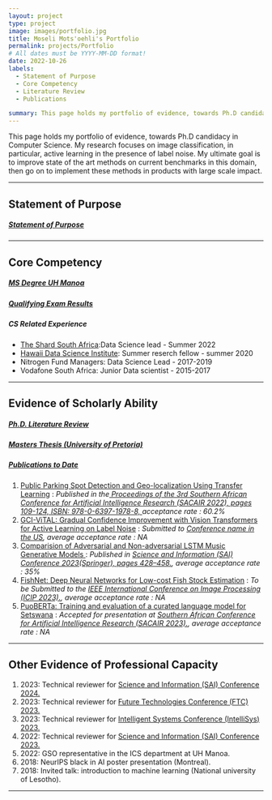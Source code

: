 ```yaml
---
layout: project
type: project
image: images/portfolio.jpg
title: Moseli Mots'oehli's Portfolio
permalink: projects/Portfolio
# All dates must be YYYY-MM-DD format!
date: 2022-10-26
labels:
  - Statement of Purpose
  - Core Competency
  - Literature Review
  - Publications

summary: This page holds my portfolio of evidence, towards Ph.D candidacy in Computer Science. My research focuses on image classification, in  particular, active learning in the presence of label noise. My ultimate goal is to improve state of the art methods on current benchmarks in this domain, then go on to implement these methods in products with large scale impact.
---
```


This page holds my portfolio of evidence, towards Ph.D candidacy in Computer Science. My research focuses on image classification, in  particular, active learning in the presence of label noise. My ultimate goal is to improve state of the art methods on current benchmarks in this domain, then go on to implement these methods in products with large scale impact.

-----

## Statement of Purpose
##### <a href='../pdfs/Statement_of_Purpose.pdf'>Statement of Purpose</a>
-----

## Core Competency

##### <a href="../pdfs/MSc_Computer_Science.pdf">MS Degree UH Manoa</a>

##### <a href="../pdfs/ICS_PhD_Qualifier_result_for_Moseli.pdf">Qualifying Exam Results</a>

##### CS Related Experience
<ul>
  <li><a href = "https://www.theshard.co.za/Home/Moseli">The Shard South Africa</a>:Data Science lead - Summer 2022</li>
  <li><a href = "https://datascience.hawaii.edu/profile/moseli-motsoehli/">Hawaii Data Science Institute</a>: Summer reserch fellow - summer 2020</li>
  <li>Nitrogen Fund Managers: Data Science Lead - 2017-2019</li>
  <li>Vodafone South Africa: Junior Data scientist - 2015-2017</li>
</ul>

-----

## Evidence of Scholarly Ability

##### <a href = '../pdfs/Deep_Active_Learning_in_the_Presence_of_Label_Noise_LNCS.pdf'>Ph.D. Literature Review</a>

##### <a href = '../pdfs/Mini_Dissertation_Moseli_Motsoehli.pdf'>Masters Thesis (University of Pretoria)</a>

##### <u>Publications to Date</u>

<ol>
    <li>
      <a href = "https://arxiv.org/abs/2209.00213">
        Public Parking Spot Detection and Geo-localization Using Transfer Learning</a> : <i>Published in the<a href='https://2022.sacair.org.za/wp-content/uploads/2022/12/SACAIR2022_ConferenceProceedings.pdf'> Proceedings of the 3rd Southern African Conference for Artificial Intelligence Research (SACAIR 2022), pages 109-124, ISBN: 978-0-6397-1978-8,
      </a>acceptance rate : 60.2%</i>
    </li>
    <li>
      <a href="https://arxiv.org/abs/2310.09141">GCI-ViTAL: Gradual Confidence Improvement with Vision Transformers for Active Learning on Label Noise</a> : <i>Submitted to <a href = "#">Conference name in the US</a>, average acceptance rate : NA</i>
    </li>
    <li>
      <a href="../pdfs/Comparision_of_Adversarial_and_Non_adversarial_LSTM_Music_Generative_Models_arXiv.pdf">Comparision of Adversarial and Non-adversarial LSTM Music Generative Models
      </a> : <i>Published in <a href='https://link.springer.com/chapter/10.1007/978-3-031-37717-4_28'>Science and Information (SAI) Conference 2023(Springer), pages 428–458.</a>, average acceptance rate : 35%</i>
    </li>
    <li>
      <a href="../pdfs/FishNet__Deep_Neural_Networks_for_Low_cost_Fish_Stock_Estimation_PAKDD2023.pdf">FishNet: Deep Neural Networks for Low-cost Fish Stock Estimation</a> : <i>To be Submitted to the <a href = "https://2023.ieeeicip.org/">IEEE International Conference on Image Processing (ICIP 2023).</a>, average acceptance rate : NA</i>
    </li>
    <li>
      <a href="https://arxiv.org/abs/2310.09141">PuoBERTa: Training and evaluation of a curated language model for Setswana</a> : <i>Accepted for presentation at <a href = "https://2023.sacair.org.za/">Southern African Conference for Artificial Intelligence Research (SACAIR 2023).</a>, average acceptance rate : NA</i>
    </li>
</ol>

-----

## Other Evidence of Professional Capacity
<ol>
 <li>2023: Technical reviewer for <a href='https://saiconference.com/Computing'>Science and Information (SAI) Conference 2024.</a></li>
  <li>2023: Technical reviewer for <a href='https://saiconference.com/FTC'>Future Technologies Conference (FTC) 2023.</a></li>
  <li>2023: Technical reviewer for <a href='https://saiconference.com/IntelliSys'>Intelligent Systems Conference (IntelliSys) 2023.</a></li>
  <li>2022: Technical reviewer for <a href='https://saiconference.com/Computing'>Science and Information (SAI) Conference 2023.</a></li>
  <li>2022: GSO representative in the ICS department at UH Manoa.</li>
  <li>2018: NeurIPS black in AI poster presentation (Montreal).</li>
  <li>2018: Invited talk: introduction to machine learning (National university of Lesotho).</li>
</ol>

-----